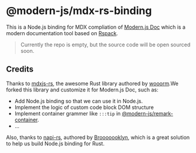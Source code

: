 # @modern-js/mdx-rs-binding

This is a Node.js binding for MDX compliation of [Modern.js Doc](https://modernjs.dev/doc-tools) which is a modern documentation tool based on [Rspack](https://www.rspack.org/).

> Currently the repo is empty, but the source code will be open sourced soon.

## Credits

Thanks to [mdxjs-rs](https://github.com/wooorm/mdxjs-rs), the awesome Rust library authored by [wooorm](https://github.com/wooorm).We forked this library and customize it for Modern.js Doc, such as:

- Add Node.js binding so that we can use it in Node.js.
- Implement the logic of custom code block DOM structure
- Implement container grammer like `:::tip` in [@modern-js/remark-container](https://github.com/web-infra-dev/modern.js/tree/main/packages/toolkit/remark-container).
- ...

Also, thanks to [napi-rs](https://github.com/napi-rs/napi-rs), authored by [Brooooooklyn](https://github.com/Brooooooklyn), which is a great solution to help us build Node.js binding for Rust.
